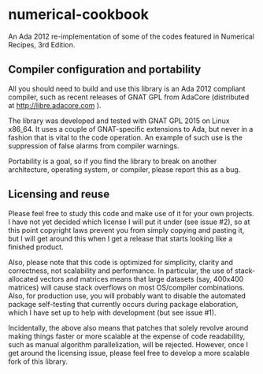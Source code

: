 # numerical-cookbook

An Ada 2012 re-implementation of some of the codes featured in Numerical Recipes, 3rd Edition.

## Compiler configuration and portability

All you should need to build and use this library is an Ada 2012 compliant compiler, such as recent releases of GNAT GPL from AdaCore (distributed at http://libre.adacore.com ).

The library was developed and tested with GNAT GPL 2015 on Linux x86_64. It uses a couple of GNAT-specific extensions to Ada, but never in a fashion that is vital to the code operation. An example of such use is the suppression of false alarms from compiler warnings.

Portability is a goal, so if you find the library to break on another architecture, operating system, or compiler, please report this as a bug.

## Licensing and reuse

Please feel free to study this code and make use of it for your own projects. I have not yet decided which license I will put it under (see issue #2), so at this point copyright laws prevent you from simply copying and pasting it, but I will get around this when I get a release that starts looking like a finished product.

Also, please note that this code is optimized for simplicity, clarity and correctness, not scalability and performance. In particular, the use of stack-allocated vectors and matrices means that large datasets (say, 400x400 matrices) will cause stack overflows on most OS/compiler combinations. Also, for production use, you will probably want to disable the automated package self-testing that currently occurs during package elaboration, which I have set up to help with development (but see issue #1).

Incidentally, the above also means that patches that solely revolve around making things faster or more scalable at the expense of code readability, such as manual algorithm parallelization, will be rejected. However, once I get around the licensing issue, please feel free to develop a more scalable fork of this library.
